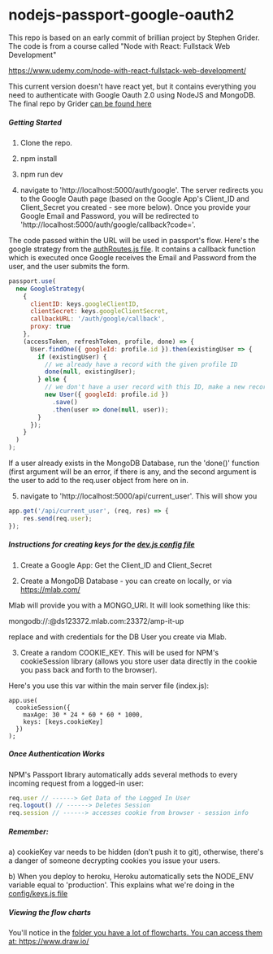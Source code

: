# nodejs-passport-google-oauth2

This repo is based on an early commit of brillian project by Stephen Grider. The code is from a course called "Node with React: Fullstack Web Development"

https://www.udemy.com/node-with-react-fullstack-web-development/

This current version doesn't have react yet, but it contains everything you need to authenticate with Google Oauth 2.0 using NodeJS and MongoDB. The final repo by Grider <a href="https://github.com/StephenGrider/FullstackReactCode/tree/master/server">can be found here</a>

<h5>Getting Started</h5>

1. Clone the repo.

2. npm install

3. npm run dev

4. navigate to 'http://localhost:5000/auth/google'. The server redirects you to the Google Oauth page (based on the Google App's Client_ID and Client_Secret you created - see more below). Once you provide your Google Email and Password, you will be redirected to 'http://localhost:5000/auth/google/callback?code='.

The code passed within the URL will be used in passport's flow. Here's the google strategy from the <a href="services/passport.js">authRoutes.js file</a>. It contains a callback function which is executed once Google receives the Email and Password from the user, and the user submits the form.

```javascript
passport.use(
  new GoogleStrategy(
    {
      clientID: keys.googleClientID,
      clientSecret: keys.googleClientSecret,
      callbackURL: '/auth/google/callback',
      proxy: true
    },
    (accessToken, refreshToken, profile, done) => {
      User.findOne({ googleId: profile.id }).then(existingUser => {
        if (existingUser) {
          // we already have a record with the given profile ID
          done(null, existingUser);
        } else {
          // we don't have a user record with this ID, make a new record!
          new User({ googleId: profile.id })
            .save()
            .then(user => done(null, user));
        }
      });
    }
  )
);
```

If a user already exists in the MongoDB Database, run the 'done()' function (first argument will be an error, if there is any, and the second argument is the user to add to the req.user object from here on in.

5. navigate to 'http://localhost:5000/api/current_user'. This will show you

```javascript
app.get('/api/current_user', (req, res) => {
    res.send(req.user);
});
```


<h5>Instructions for creating keys for the <a href="config/dev.js">dev.js config file</a></h5>

1. Create a Google App: Get the Client_ID and Client_Secret

2. Create a MongoDB Database - you can create on locally, or via https://mlab.com/ 

Mlab will provide you with a MONGO_URI. It will look something like this:

mongodb://<dbuser>:<dbpassword>@ds123372.mlab.com:23372/amp-it-up

replace <dbuser> and <dbpassword> with credentials for the DB User you create via Mlab.

3. Create a random COOKIE_KEY. This will be used for NPM's cookieSession library (allows you store user data directly in the cookie you pass back and forth to the browser).

Here's you use this var within the main server file (index.js):

```
app.use(
  cookieSession({
    maxAge: 30 * 24 * 60 * 60 * 1000,
    keys: [keys.cookieKey]
  })
);
```

<h5>Once Authentication Works</h5>

NPM's Passport library automatically adds several methods to every incoming request from a logged-in user:

```javascript
req.user // ------> Get Data of the Logged In User
req.logout() // ------> Deletes Session
req.session // ------> accesses cookie from browser - session info
```

<h5>Remember:</h5>

a) cookieKey var needs to be hidden (don't push it to git), otherwise, there's a danger of someone decrypting cookies you issue your users.

b) When you deploy to heroku, Heroku automatically sets the NODE_ENV variable equal to 'production'. This explains what we're doing in the <a href="config/keys.js">config/keys.js file</a>


<h5>Viewing the flow charts</h5>

You'll notice in the <a href="diagrams/"> folder you have a lot of flowcharts. You can access them at: https://www.draw.io/